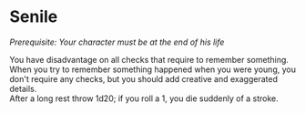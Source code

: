 # Senile

_Prerequisite: Your character must be at the end of his life_

You have disadvantage on all checks that require to remember something. \
When you try to remember something happened when you were young, you don't require any checks, but you should add creative and exaggerated details. \
After a long rest throw 1d20; if you roll a 1, you die suddenly of a stroke.